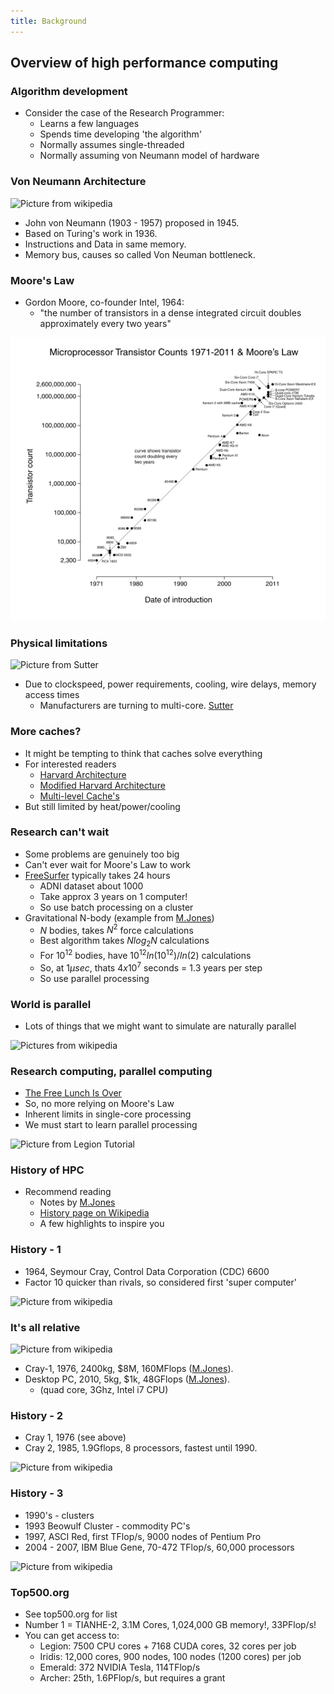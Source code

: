 ```yaml
---
title: Background
---
```


## Overview of high performance computing

### Algorithm development
 
* Consider the case of the Research Programmer:
    * Learns a few languages
    * Spends time developing 'the algorithm'
    * Normally assumes single-threaded
    * Normally assuming von Neumann model of hardware


### Von Neumann Architecture

![Picture from wikipedia](session04/figures/VonNeumannCombined)

* John von Neumann (1903 - 1957) proposed in 1945.
* Based on Turing's work in 1936.
* Instructions and Data in same memory.
* Memory bus, causes so called Von Neuman bottleneck.


### Moore's Law

* Gordon Moore, co-founder Intel, 1964:
    * "the number of transistors in a dense integrated circuit doubles approximately every two years"

!["Transistor Count and Moore's Law, 2011" by Wgsimon. Licensed under CC BY-SA 3.0 via Wikimedia Commons](session04/figures/TransistorCount.png)


### Physical limitations

![Picture from Sutter](session04/figures/CPUPerf)

* Due to clockspeed, power requirements, cooling, wire delays, memory access times
    * Manufacturers are turning to multi-core. [Sutter][HerbFreeLunch]


### More caches?

* It might be tempting to think that caches solve everything
* For interested readers
    * [Harvard Architecture][WikipediaHarvardArch]
    * [Modified Harvard Architecture][WikipediaModifiedHarvardArch]
    * [Multi-level Cache's][WikipediaCache]
* But still limited by heat/power/cooling


### Research can't wait

* Some problems are genuinely too big
* Can't ever wait for Moore's Law to work 
* [FreeSurfer][FreeSurfer] typically takes 24 hours
    * ADNI dataset about 1000
    * Take approx 3 years on 1 computer!
    * So use batch processing on a cluster
* Gravitational N-body (example from [M.Jones][MJonesTutorial])
    * $N$ bodies, takes $N^2$ force calculations
    * Best algorithm takes $Nlog_2N$ calculations
    * For $10^{12}$ bodies, have $10^{12}ln(10^{12})/ln(2)$ calculations
    * So, at $1 \mu sec$, thats $4 x 10^7$ seconds = 1.3 years per step
    * So use parallel processing


### World is parallel

* Lots of things that we might want to simulate are naturally parallel

![Pictures from wikipedia](session04/figures/ParallelComputingExamples)


### Research computing, parallel computing

* [The Free Lunch Is Over][HerbFreeLunch]
* So, no more relying on Moore's Law
* Inherent limits in single-core processing
* We must start to learn parallel processing

![Picture from Legion Tutorial](session04/figures/noaaforcast)


### History of HPC

* Recommend reading
    * Notes by [M.Jones][MJonesTutorial]
    * [History page on Wikipedia][WikipediaHistory]
    * A few highlights to inspire you
    
    
### History - 1
    
* 1964, Seymour Cray, Control Data Corporation (CDC) 6600
* Factor 10 quicker than rivals, so considered first 'super computer'

![Picture from wikipedia](session04/figures/CDC6000)


### It's all relative

![Picture from wikipedia](session04/figures/440px-Cray-1-deutsches-museum)
    
* Cray-1, 1976, 2400kg, $8M, 160MFlops ([M.Jones][MJonesTutorial]).
* Desktop PC, 2010, 5kg, $1k, 48GFlops ([M.Jones][MJonesTutorial]).
    * (quad core, 3Ghz, Intel i7 CPU)

    
### History - 2

* Cray 1, 1976 (see above)
* Cray 2, 1985, 1.9Gflops, 8 processors, fastest until 1990.

![Picture from wikipedia](session04/figures/Cray2)


### History - 3

* 1990's - clusters
* 1993 Beowulf Cluster - commodity PC's
* 1997, ASCI Red, first TFlop/s, 9000 nodes of Pentium Pro
* 2004 - 2007, IBM Blue Gene, 70-472 TFlop/s, 60,000 processors

![Picture from wikipedia](session04/figures/480px-IBM_Blue_Gene_P_supercomputer)


### Top500.org

* See top500.org for list
* Number 1 = TIANHE-2, 3.1M Cores, 1,024,000 GB memory!, 33PFlop/s!
* You can get access to:
    * Legion: 7500 CPU cores + 7168 CUDA cores, 32 cores per job
    * Iridis: 12,000 cores, 900 nodes, 100 nodes (1200 cores) per job
    * Emerald: 372 NVIDIA Tesla, 114TFlop/s
    * Archer: 25th, 1.6PFlop/s, but requires a grant
    
[MJonesTutorial]: http://www.buffalo.edu/content/www/ccr/support/training-resources/tutorials/advanced-topics--e-g--mpi--gpgpu--openmp--etc--/2011-01---introduction-to-hpc--hpc-1-/_jcr_content/par/download/file.res/introHPC-handout-2x2.pdf
[WikipediaHarvardArch]: http://en.wikipedia.org/wiki/Harvard_architecture
[WikipediaModifiedHarvardArch]: http://en.wikipedia.org/wiki/Modified_Harvard_architecture
[WikipediaCache]: http://en.wikipedia.org/wiki/CPU_cache
[HerbFreeLunch]: http://www.gotw.ca/publications/concurrency-ddj.htm
[WikipediaHistory]: http://en.wikipedia.org/wiki/History_of_supercomputing
[FreeSurfer]: http://freesurfer.net/